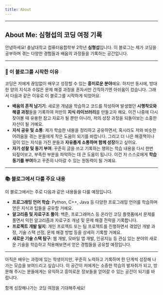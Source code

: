 ```yaml
---
title: About
---
```


---

## About Me: 심형섭의 코딩 여정 기록

안녕하세요! 충남대학교 컴퓨터융합학부 2학년 **심형섭**입니다. 이 블로그는 제가 코딩을 공부하며 겪는 다양한 경험들과 배움의 과정들을 기록하는 공간입니다.

---

### 🌟 이 블로그를 시작한 이유

코딩은 저에게 끊임없이 배우고 성장할 수 있는 **흥미로운 분야**예요. 하지만 동시에, 방대한 양의 지식과 수많은 문제 해결 과정을 혼자서만 간직하기엔 아쉬움이 컸습니다. 그래서 다음과 같은 이유로 이 블로그를 시작하게 되었어요.

* **배움의 흔적 남기기**: 새로운 개념을 학습하고 코드를 작성하며 발생했던 **시행착오와 해결 과정**들을 기록하여 저만의 **지식 라이브러리**를 만들고자 해요. 이건 나중에 다시 찾아볼 때 유용한 참고 자료가 될 뿐만 아니라, 저의 성장 과정을 되돌아보는 소중한 자산이 될 거예요.
* **지식 공유 및 소통**: 제가 학습한 내용을 정리하고 공유하면서, 혹시라도 저와 비슷한 어려움을 겪는 분들에게 작은 도움이 되기를 바랍니다. 그리고 더 나은 해결책이나 깊이 있는 지식을 가진 분들과 **자유롭게 소통하며 함께 성장**하고 싶어요.
* **자기 성찰 및 동기 부여**: 꾸준히 글을 쓰고 기록하는 행위는 학습 내용을 다시 한번 되짚어보고, 부족한 부분을 파악하는 데 큰 도움이 됩니다. 이건 저 스스로에게 **학습 동기를 부여**하고 꾸준히 나아갈 수 있는 원동력이 될 거예요.

---

### 📚 블로그에서 다룰 주요 내용

이 블로그에서는 주로 다음과 같은 내용들을 다룰 예정입니다.

* **프로그래밍 언어 학습**: Python, C++, Java 등 다양한 프로그래밍 언어를 학습하며 얻은 지식과 팁들을 공유할 거예요.
* **알고리즘 및 자료구조 풀이**: 백준, 프로그래머스 등 온라인 코딩 플랫폼에서 문제를 풀면서 익힌 알고리즘과 자료구조 개념 및 문제 해결 전략을 기록합니다.
* **프로젝트 개발 일지**: 개인 프로젝트 또는 팀 프로젝트를 진행하면서 겪었던 개발 과정, 기술 스택 선정, 문제 해결 방법 등을 상세히 기록할 거예요.
* **새로운 기술 스택 탐구**: 웹 개발, 모바일 앱 개발, 인공지능 등 관심 있는 분야의 새로운 기술을 학습하고 적용해보면서 얻은 경험들을 공유할 예정입니다.

---

아직은 배우는 과정에 있는 학생이지만, 꾸준히 노력하고 기록하며 한 단계씩 성장해 나가는 모습을 보여드리고 싶습니다. 이 공간이 저에게는 소중한 학습의 발자취가 되고, 방문해 주시는 분들에게는 유익하고 흥미로운 정보들을 얻어갈 수 있는 공간이 되기를 바랍니다.

함께 성장해나가는 코딩 여정을 기대해주세요!
